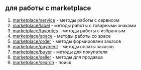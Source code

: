 ## для работы с marketplace

1. [marketplace/service](/doc/marketplace/service.md) - методы работы с сервисом
1. [marketplace/label](/doc/marketplace/label.md) - методы работы с товарными знаками
1. [marketplace/favorites](/doc/marketplace/favorites.md) - методы работы с избранным
1. [marketplace/space](/doc/marketplace/space.md) - методы работы со space
1. [marketplace/order](/doc/marketplace/order.md) - методы формировани заказов
1. [marketplace/payment](/doc/marketplace/payment.md) - методы оплаты заказов
1. [marketplace/buyer](/doc/marketplace/buyer.md) - методы для покупателя
1. [marketplace/seller](/doc/marketplace/seller.md) - методы для продавца
1. [marketplace/search](/doc/marketplace/search.md) - поиск
